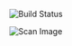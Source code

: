 ![Build Status](https://github.com/janole/laravel-postgres-apache/workflows/Docker%20Image/badge.svg)

![Scan Image](https://github.com/janole/laravel-postgres-apache/workflows/Scan%20Image/badge.svg)
